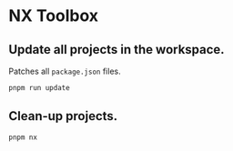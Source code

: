 # NX Toolbox

## Update all projects in the workspace.

Patches all `package.json` files.

```bash
pnpm run update
```

## Clean-up projects.

```bash
pnpm nx
```
